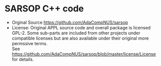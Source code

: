 # SARSOP C++ code

- Orginal Source <https://github.com/AdaCompNUS/sarsop>
- License: Original APPL source code and overall package is licensed GPL-2. 
  Some sub-parts are included from other projects under compatible licenses
  but are also available under their original more permssive terms.  
  See <https://github.com/AdaCompNUS/sarsop/blob/master/license/License> for details.  
